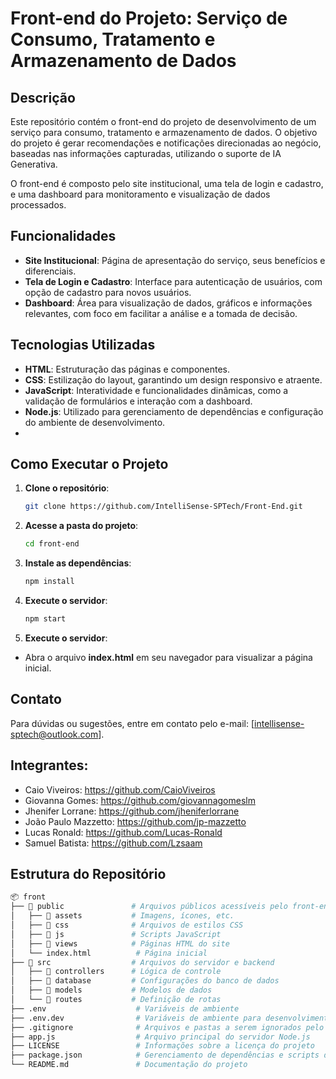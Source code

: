 # Front-end do Projeto: Serviço de Consumo, Tratamento e Armazenamento de Dados

## Descrição
Este repositório contém o front-end do projeto de desenvolvimento de um serviço para consumo, tratamento e armazenamento de dados. O objetivo do projeto é gerar recomendações e notificações direcionadas ao negócio, baseadas nas informações capturadas, utilizando o suporte de IA Generativa.

O front-end é composto pelo site institucional, uma tela de login e cadastro, e uma dashboard para monitoramento e visualização de dados processados.

## Funcionalidades
- **Site Institucional**: Página de apresentação do serviço, seus benefícios e diferenciais.
- **Tela de Login e Cadastro**: Interface para autenticação de usuários, com opção de cadastro para novos usuários.
- **Dashboard**: Área para visualização de dados, gráficos e informações relevantes, com foco em facilitar a análise e a tomada de decisão.

## Tecnologias Utilizadas
- **HTML**: Estruturação das páginas e componentes.
- **CSS**: Estilização do layout, garantindo um design responsivo e atraente.
- **JavaScript**: Interatividade e funcionalidades dinâmicas, como a validação de formulários e interação com a dashboard.
- **Node.js**: Utilizado para gerenciamento de dependências e configuração do ambiente de desenvolvimento.
- 
## Como Executar o Projeto
1. **Clone o repositório**:
   ```bash
   git clone https://github.com/IntelliSense-SPTech/Front-End.git
2. **Acesse a pasta do projeto**:
   ```bash
   cd front-end
3. **Instale as dependências**:
   ```bash
   npm install
4. **Execute o servidor**:
   ```bash
   npm start
4. **Execute o servidor**:
- Abra o arquivo **index.html** em seu navegador para visualizar a página inicial.

## Contato
Para dúvidas ou sugestões, entre em contato pelo e-mail: [intellisense-sptech@outlook.com].

## Integrantes:
- Caio Viveiros: https://github.com/CaioViveiros
- Giovanna Gomes: https://github.com/giovannagomeslm
- Jhenifer Lorrane: https://github.com/jheniferlorrane
- João Paulo Mazzetto: https://github.com/jp-mazzetto
- Lucas Ronald: https://github.com/Lucas-Ronald
- Samuel Batista: https://github.com/Lzsaam

## Estrutura do Repositório
```bash
📦 front
├── 📁 public               # Arquivos públicos acessíveis pelo front-end
│   ├── 📁 assets           # Imagens, ícones, etc.
│   ├── 📁 css              # Arquivos de estilos CSS
│   ├── 📁 js               # Scripts JavaScript
│   ├── 📁 views            # Páginas HTML do site
│   └── index.html          # Página inicial
├── 📁 src                  # Arquivos do servidor e backend
│   ├── 📁 controllers      # Lógica de controle
│   ├── 📁 database         # Configurações do banco de dados
│   ├── 📁 models           # Modelos de dados
│   └── 📁 routes           # Definição de rotas
├── .env                    # Variáveis de ambiente
├── .env.dev                # Variáveis de ambiente para desenvolvimento
├── .gitignore              # Arquivos e pastas a serem ignorados pelo Git
├── app.js                  # Arquivo principal do servidor Node.js
├── LICENSE                 # Informações sobre a licença do projeto
├── package.json            # Gerenciamento de dependências e scripts do Node.js
└── README.md               # Documentação do projeto
